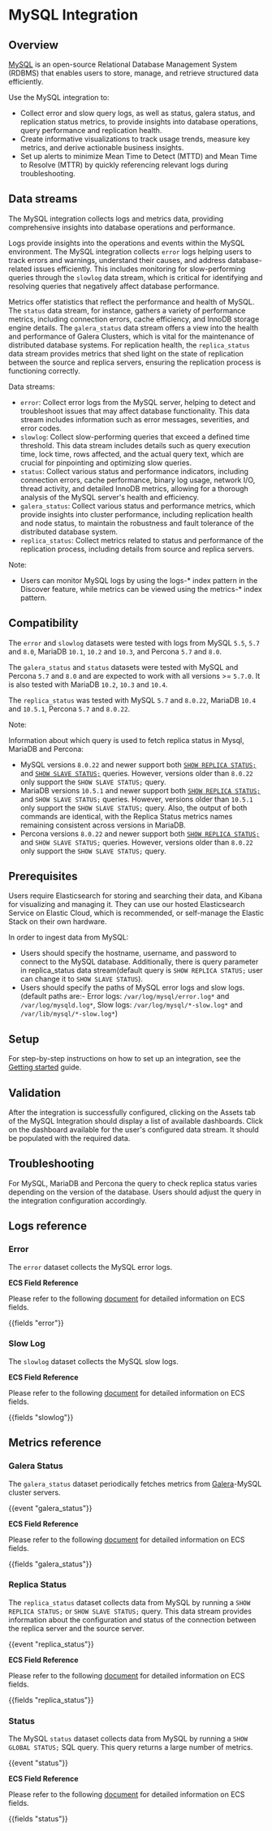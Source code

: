 # MySQL Integration

## Overview

[MySQL](https://www.mysql.com/) is an open-source Relational Database Management System (RDBMS) that enables users to store, manage, and retrieve structured data efficiently.

Use the MySQL integration to:

- Collect error and slow query logs, as well as status, galera status, and replication status metrics, to provide insights into database operations, query performance and replication health.
- Create informative visualizations to track usage trends, measure key metrics, and derive actionable business insights.
- Set up alerts to minimize Mean Time to Detect (MTTD) and Mean Time to Resolve (MTTR) by quickly referencing relevant logs during troubleshooting.

## Data streams

The MySQL integration collects logs and metrics data, providing comprehensive insights into database operations and performance.

Logs provide insights into the operations and events within the MySQL environment. The MySQL integration collects `error` logs helping users to track errors and warnings, understand their causes, and address database-related issues efficiently. This includes monitoring for slow-performing queries through the `slowlog` data stream, which is critical for identifying and resolving queries that negatively affect database performance. 

Metrics offer statistics that reflect the performance and health of MySQL. The `status` data stream, for instance, gathers a variety of performance metrics, including connection errors, cache efficiency, and InnoDB storage engine details. The `galera_status` data stream offers a view into the health and performance of Galera Clusters, which is vital for the maintenance of distributed database systems. For replication health, the `replica_status` data stream provides metrics that shed light on the state of replication between the source and replica servers, ensuring the replication process is functioning correctly. 

Data streams:

- `error`: Collect error logs from the MySQL server, helping to detect and troubleshoot issues that may affect database functionality. This data stream includes information such as error messages, severities, and error codes.
- `slowlog`: Collect slow-performing queries that exceed a defined time threshold. This data stream includes details such as query execution time, lock time, rows affected, and the actual query text, which are crucial for pinpointing and optimizing slow queries.
- `status`: Collect various status and performance indicators, including connection errors, cache performance, binary log usage, network I/O, thread activity, and detailed InnoDB metrics, allowing for a thorough analysis of the MySQL server's health and efficiency.
- `galera_status`: Collect various status and performance metrics, which provide insights into cluster performance, including replication health and node status, to maintain the robustness and fault tolerance of the distributed database system.
- `replica_status`:  Collect metrics related to status and performance of the replication process, including details from source and replica servers.

Note:
- Users can monitor MySQL logs by using the logs-* index pattern in the Discover feature, while metrics can be viewed using the metrics-* index pattern.

## Compatibility

The `error` and `slowlog` datasets were tested with logs from MySQL `5.5`, `5.7` and `8.0`, MariaDB `10.1`, `10.2` and `10.3`, and Percona `5.7` and `8.0`.

The `galera_status` and `status` datasets were tested with MySQL and Percona `5.7` and `8.0` and are expected to work with all versions >= `5.7.0`. It is also tested with MariaDB `10.2`, `10.3` and `10.4`.

The `replica_status` was tested with MySQL `5.7` and `8.0.22`,  MariaDB `10.4` and `10.5.1`, Percona `5.7` and `8.0.22`.

Note:

Information about which query is used to fetch replica status in Mysql, MariaDB and Percona:
- MySQL versions `8.0.22` and newer support both [`SHOW REPLICA STATUS;`](https://dev.mysql.com/doc/refman/8.0/en/show-replica-status.html) and [`SHOW SLAVE STATUS;`](https://dev.mysql.com/doc/refman/8.0/en/show-slave-status.html) queries. However, versions older than `8.0.22` only support the `SHOW SLAVE STATUS;` query.
- MariaDB versions `10.5.1` and newer support both [`SHOW REPLICA STATUS;`](https://mariadb.com/kb/en/show-replica-status/) and `SHOW SLAVE STATUS;` queries. However, versions older than `10.5.1` only support the `SHOW SLAVE STATUS;` query. Also, the output of both commands are identical, with the Replica Status metrics names remaining consistent across versions in MariaDB.
- Percona versions `8.0.22` and newer support both [`SHOW REPLICA STATUS;`](https://docs.percona.com/percona-server/8.0/release-notes/Percona-Server-8.0.22-13.html) and `SHOW SLAVE STATUS;` queries. However, versions older than `8.0.22` only support the `SHOW SLAVE STATUS;` query.

## Prerequisites

Users require Elasticsearch for storing and searching their data, and Kibana for visualizing and managing it. They can use our hosted Elasticsearch Service on Elastic Cloud, which is recommended, or self-manage the Elastic Stack on their own hardware.

In order to ingest data from MySQL:

- Users should specify the hostname, username, and password to connect to the MySQL database. Additionally, there is query parameter in replica_status data stream(default query is `SHOW REPLICA STATUS;` user can change it to `SHOW SLAVE STATUS`).
- Users should specify the paths of MySQL error logs and slow logs. (default paths are:- Error logs: `/var/log/mysql/error.log*` and `/var/log/mysqld.log*`, Slow logs: `/var/log/mysql/*-slow.log*` and `/var/lib/mysql/*-slow.log*`)

## Setup

For step-by-step instructions on how to set up an integration, see the [Getting started](https://www.elastic.co/guide/en/welcome-to-elastic/current/getting-started-observability.html) guide.

## Validation

After the integration is successfully configured, clicking on the Assets tab of the MySQL Integration should display a list of available dashboards. Click on the dashboard available for the user's configured data stream. It should be populated with the required data.

## Troubleshooting

For MySQL, MariaDB and Percona the query to check replica status varies depending on the version of the database. Users should adjust the query in the integration configuration accordingly. 

## Logs reference

### Error

The `error` dataset collects the MySQL error logs.

**ECS Field Reference**

Please refer to the following [document](https://www.elastic.co/guide/en/ecs/current/ecs-field-reference.html) for detailed information on ECS fields.

{{fields "error"}}

### Slow Log

The `slowlog` dataset collects the MySQL slow logs.

**ECS Field Reference**

Please refer to the following [document](https://www.elastic.co/guide/en/ecs/current/ecs-field-reference.html) for detailed information on ECS fields.

{{fields "slowlog"}}

## Metrics reference

### Galera Status

The `galera_status` dataset periodically fetches metrics from [Galera](http://galeracluster.com/)-MySQL cluster servers.

{{event "galera_status"}}

**ECS Field Reference**

Please refer to the following [document](https://www.elastic.co/guide/en/ecs/current/ecs-field-reference.html) for detailed information on ECS fields.

{{fields "galera_status"}}

### Replica Status

The `replica_status` dataset collects data from MySQL by running a `SHOW REPLICA STATUS;` or `SHOW SLAVE STATUS;` query. This data stream provides information about the configuration and status of the connection between the replica server and the source server.

{{event "replica_status"}}

**ECS Field Reference**

Please refer to the following [document](https://www.elastic.co/guide/en/ecs/current/ecs-field-reference.html) for detailed information on ECS fields.

{{fields "replica_status"}}

### Status

The MySQL `status` dataset collects data from MySQL by running a `SHOW GLOBAL STATUS;` SQL query. This query returns a large number of metrics.

{{event "status"}}

**ECS Field Reference**

Please refer to the following [document](https://www.elastic.co/guide/en/ecs/current/ecs-field-reference.html) for detailed information on ECS fields.

{{fields "status"}}
